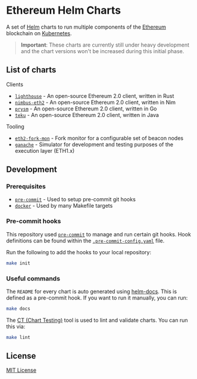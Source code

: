 # Ethereum Helm Charts

A set of [Helm](https://helm.sh/) charts to run multiple components of the [Ethereum](https://ethereum.org/) blockchain on [Kubernetes](https://kubernetes.io/).

> **Important**: These charts are currently still under heavy development and the chart versions won't be increased during this initial phase.

## List of charts

Clients
- [`lighthouse`](charts/lighthouse) - An open-source Ethereum 2.0 client, written in Rust
- [`nimbus-eth2`](charts/nimbus-eth2) - An open-source Ethereum 2.0 client, written in Nim
- [`prysm`](charts/prysm) - An open-source Ethereum 2.0 client, written in Go
- [`teku`](charts/teku) - An open-source Ethereum 2.0 client, written in Java

Tooling
- [`eth2-fork-mon`](charts/eth2-fork-mon) - Fork monitor for a configurable set of beacon nodes
- [`ganache`](charts/ganache) - Simulator for development and testing purposes of the execution layer (ETH1.x)

## Development

### Prerequisites

- [`pre-commit`](https://pre-commit.com/) - Used to setup pre-commit git hooks
- [`docker`](https://www.docker.com/) - Used by many Makefile targets

### Pre-commit hooks

This repository used [`pre-commit`](https://pre-commit.com/) to manage and run certain git hooks. Hook definitions can be found within the [`.pre-commit-config.yaml`](.pre-commit-config.yaml) file.

Run the following to add the hooks to your local repository:

```sh
make init
```

### Useful commands

The `README` for every chart is auto generated using [helm-docs](https://github.com/norwoodj/helm-docs). This is defined as a pre-commit hook. If you want to run it manually, you can run:

```sh
make docs
```

The [CT (Chart Testing)](https://github.com/helm/chart-testing) tool is used to lint and validate charts. You can run this via:

```sh
make lint
```

## License

[MIT License](LICENSE)
